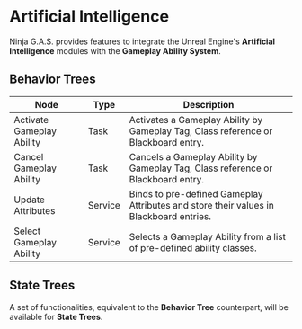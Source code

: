 # Artificial Intelligence
<primary-label ref="gas"/>

Ninja G.A.S. provides features to integrate the Unreal Engine's **Artificial Intelligence** modules with the **Gameplay 
Ability System**. 

## Behavior Trees

| Node                      | Type    | Description                                                                            |
|---------------------------|---------|----------------------------------------------------------------------------------------|
| Activate Gameplay Ability | Task    | Activates a Gameplay Ability by Gameplay Tag, Class reference or Blackboard entry.     |
| Cancel Gameplay Ability   | Task    | Cancels a Gameplay Ability by Gameplay Tag, Class reference or Blackboard entry.       |
| Update Attributes         | Service | Binds to pre-defined Gameplay Attributes and store their values in Blackboard entries. |
| Select Gameplay Ability   | Service | Selects a Gameplay Ability from a list of pre-defined ability classes.                 |

## State Trees
<secondary-label ref="wip"/>

A set of functionalities, equivalent to the **Behavior Tree** counterpart, will be available for **State Trees**.